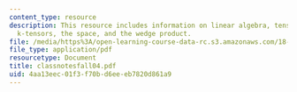 ```yaml
---
content_type: resource
description: This resource includes information on linear algebra, tensors, alternating
  k-tensors, the space, and the wedge product.
file: /media/https%3A/open-learning-course-data-rc.s3.amazonaws.com/18-101-analysis-ii-fall-2005/4aa13eec01f3f70bd6eeeb7820d861a9_classnotesfall04.pdf
file_type: application/pdf
resourcetype: Document
title: classnotesfall04.pdf
uid: 4aa13eec-01f3-f70b-d6ee-eb7820d861a9
---
```

